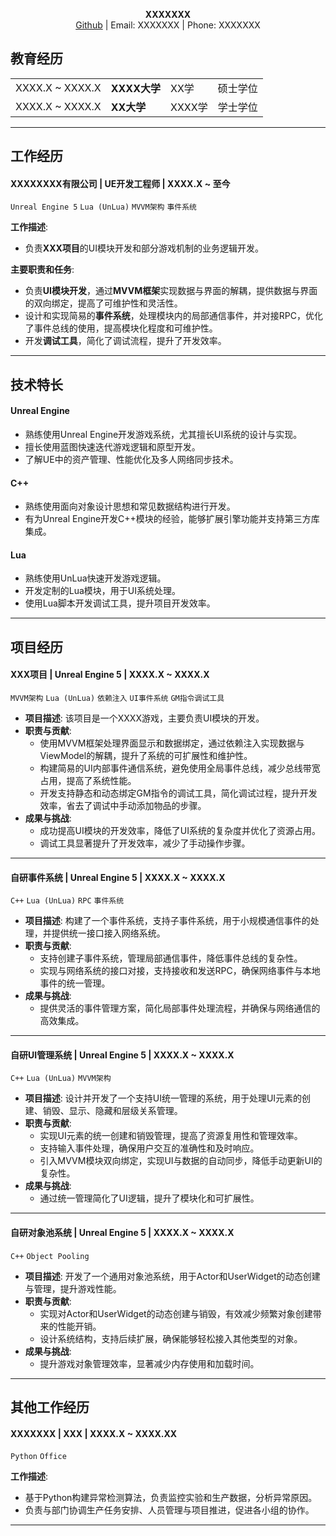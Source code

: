 
<div style="text-align: center;">
  
**XXXXXXX**  
[Github](https://github.com) | Email: XXXXXXX | Phone: XXXXXXX

</div>


## 教育经历

<table style="width:100%">
  <tr>
    <td>XXXX.X ~ XXXX.X</td>
    <td><strong>XXXX大学</strong></td>
    <td>XX学</td>
    <td>硕士学位</td>
  </tr>
  <tr>
    <td>XXXX.X ~ XXXX.X</td>
    <td><strong>XX大学</strong></td>
    <td>XXXX学</td>
    <td>学士学位</td>
  </tr>
</table>



---

## 工作经历

#### XXXXXXXX有限公司   |   UE开发工程师    |   XXXX.X ~ 至今

`Unreal Engine 5` `Lua (UnLua)` `MVVM架构` `事件系统`

**工作描述**: 
- 负责**XXX项目**的UI模块开发和部分游戏机制的业务逻辑开发。

**主要职责和任务**:
- 负责**UI模块开发**，通过**MVVM框架**实现数据与界面的解耦，提供数据与界面的双向绑定，提高了可维护性和灵活性。
- 设计和实现简易的**事件系统**，处理模块内的局部通信事件，并对接RPC，优化了事件总线的使用，提高模块化程度和可维护性。
- 开发**调试工具**，简化了调试流程，提升了开发效率。


---

## 技术特长

#### Unreal Engine

- 熟练使用Unreal Engine开发游戏系统，尤其擅长UI系统的设计与实现。
- 擅长使用蓝图快速迭代游戏逻辑和原型开发。
- 了解UE中的资产管理、性能优化及多人网络同步技术。

#### C++

- 熟练使用面向对象设计思想和常见数据结构进行开发。
- 有为Unreal Engine开发C++模块的经验，能够扩展引擎功能并支持第三方库集成。

#### Lua

- 熟练使用UnLua快速开发游戏逻辑。
- 开发定制的Lua模块，用于UI系统处理。
- 使用Lua脚本开发调试工具，提升项目开发效率。

---

## 项目经历

#### XXX项目 | Unreal Engine 5 | XXXX.X ~ XXXX.X

`MVVM架构` `Lua (UnLua)` `依赖注入` `UI事件系统` `GM指令调试工具`

- **项目描述**: 该项目是一个XXXX游戏，主要负责UI模块的开发。
- **职责与贡献**:
  - 使用MVVM框架处理界面显示和数据绑定，通过依赖注入实现数据与ViewModel的解耦，提升了系统的可扩展性和维护性。
  - 构建简易的UI内部事件通信系统，避免使用全局事件总线，减少总线带宽占用，提高了系统性能。
  - 开发支持静态和动态绑定GM指令的调试工具，简化调试过程，提升开发效率，省去了调试中手动添加物品的步骤。
  <!-- - 深度优化UI逻辑与性能，确保系统的可扩展性和灵活性，方便后续功能模块的扩展。 -->
- **成果与挑战**:
  - 成功提高UI模块的开发效率，降低了UI系统的复杂度并优化了资源占用。
  - 调试工具显著提升了开发效率，减少了手动操作步骤。

---

#### 自研事件系统 | Unreal Engine 5 | XXXX.X ~ XXXX.X

`C++` `Lua (UnLua)` `RPC` `事件系统`

- **项目描述**: 构建了一个事件系统，支持子事件系统，用于小规模通信事件的处理，并提供统一接口接入网络系统。
- **职责与贡献**:
  - 支持创建子事件系统，管理局部通信事件，降低事件总线的复杂性。
  - 实现与网络系统的接口对接，支持接收和发送RPC，确保网络事件与本地事件的统一管理。
- **成果与挑战**:
  - 提供灵活的事件管理方案，简化局部事件处理流程，并确保与网络通信的高效集成。

---

#### 自研UI管理系统 | Unreal Engine 5 | XXXX.X ~ XXXX.X

`C++` `Lua (UnLua)` `MVVM架构`

- **项目描述**: 设计并开发了一个支持UI统一管理的系统，用于处理UI元素的创建、销毁、显示、隐藏和层级关系管理。
- **职责与贡献**:
  - 实现UI元素的统一创建和销毁管理，提高了资源复用性和管理效率。
  - 支持输入事件处理，确保用户交互的准确性和及时响应。
  - 引入MVVM模块双向绑定，实现UI与数据的自动同步，降低手动更新UI的复杂性。
- **成果与挑战**:
  - 通过统一管理简化了UI逻辑，提升了模块化和可扩展性。

---

#### 自研对象池系统 | Unreal Engine 5 | XXXX.X ~ XXXX.X

`C++` `Object Pooling`

- **项目描述**: 开发了一个通用对象池系统，用于Actor和UserWidget的动态创建与管理，提升游戏性能。
- **职责与贡献**:
  - 实现对Actor和UserWidget的动态创建与销毁，有效减少频繁对象创建带来的性能开销。
  - 设计系统结构，支持后续扩展，确保能够轻松接入其他类型的对象。
- **成果与挑战**:
  - 提升游戏对象管理效率，显著减少内存使用和加载时间。

---

## 其他工作经历

#### XXXXXXX    |    XXX    |    XXXX.X ~ XXXX.XX

`Python` `Office`

**工作描述**: 
- 基于Python构建异常检测算法，负责监控实验和生产数据，分析异常原因。
- 负责与部门协调生产任务安排、人员管理与项目推进，促进各小组的协作。

---

